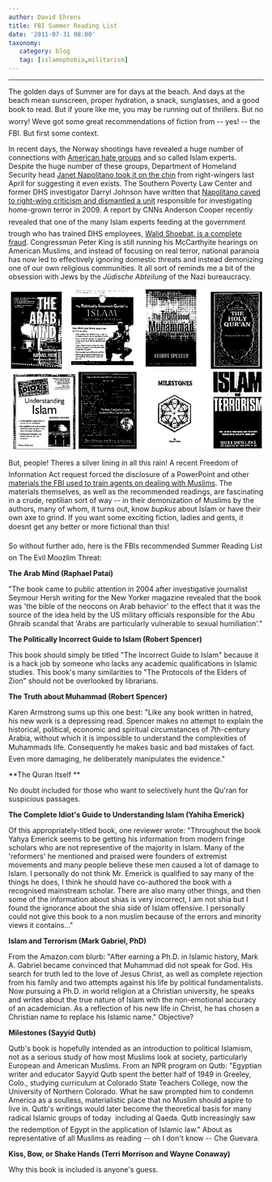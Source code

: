 ```yaml
---
author: David Ehrens
title: FBI Summer Reading List
date: '2011-07-31 08:00'
taxonomy:
   category: blog
   tag: [islamophobia,militarism]
---
```

---

The golden days of Summer are for days at the beach. And days at the beach mean sunscreen, proper hydration, a snack, sunglasses, and a good book to read. But if youre like me, you may be running out of thrillers. But no worry! Weve got some great recommendations of fiction from -- yes! -- the FBI. But first some context.

In recent days, the Norway shootings have revealed a huge number of connections with [American hate groups](http://www.splcenter.org/get-informed/hate-map) and so called Islam experts. Despite the huge number of these groups, Department of Homeland Security head [Janet Napolitano took it on the chin](http://www.cbsnews.com/8301-503544_162-5078760-503544.html) from right-wingers last April for suggesting it even exists. The Southern Poverty Law Center and former DHS investigator Darryl Johnson have written that [Napolitano caved to right-wing criticism and dismantled a unit](http://www.splcenter.org/get-informed/news/splc-urges-dhs-to-reassess-resources-after-key-analyst-reveals-unit-on-domestic-terror-was-scaled-back) responsible for investigating home-grown terror in 2009. A report by CNNs Anderson Cooper recently revealed that one of the many Islam experts feeding at the government trough who has trained DHS employees, [Walid Shoebat, is a complete fraud](http://www.youtube.com/watch?v=pJN00dBhZVk). Congressman Peter King is still running his McCarthyite hearings on American Muslims, and instead of focusing on real terror, national paranoia has now led to effectively ignoring domestic threats and instead demonizing one of our own religious communities. It all sort of reminds me a bit of the obsession with Jews by the _Jüdische Abteilung_ of the Nazi bureaucracy.

[![fbi](fbi.png "fbi")](fbi.png)

But, people! Theres a silver lining in all this rain! A recent Freedom of Information Act request forced the disclosure of a PowerPoint and other [materials the FBI used to train agents on dealing with Muslims](http://www.wired.com/images_blogs/dangerroom/2011/07/Cultural-Interviewing-Interrogation-PowerPoint1.pdf). The materials themselves, as well as the recommended readings, are fascinating in a crude, reptilian sort of way -- in their demonization of Muslims by the authors, many of whom, it turns out, know _bupkus_ about Islam or have their own axe to grind. If you want some exciting fiction, ladies and gents, it doesnt get any better or more fictional than this!

So without further ado, here is the FBIs recommended Summer Reading List on The Evil Moozlim Threat:

**The Arab Mind (Raphael Patai)**

"The book came to public attention in 2004 after investigative journalist Seymour Hersh writing for the New Yorker magazine revealed that the book was 'the bible of the neocons on Arab behavior' to the effect that it was the source of the idea held by the US military officials responsible for the Abu Ghraib scandal that 'Arabs are particularly vulnerable to sexual humiliation'."

**The Politically Incorrect Guide to Islam (Robert Spencer)**

This book should simply be titled "The Incorrect Guide to Islam" because it is a hack job by someone who lacks any academic qualifications in Islamic studies. This book's many similarities to "The Protocols of the Elders of Zion" should not be overlooked by librarians.

**The Truth about Muhammad (Robert Spencer)**

Karen Armstrong sums up this one best: "Like any book written in hatred, his new work is a depressing read. Spencer makes no attempt to explain the historical, political, economic and spiritual circumstances of 7th-century Arabia, without which it is impossible to understand the complexities of Muhammads life. Consequently he makes basic and bad mistakes of fact. Even more damaging, he deliberately manipulates the evidence."

**The Quran Itself **

No doubt included for those who want to selectively hunt the Qu'ran for suspicious passages.

**The Complete Idiot's Guide to Understanding Islam (Yahiha Emerick)**

Of this appropriately-titled book, one reviewer wrote: "Throughout the book Yahya Emerick seems to be getting his information from modern fringe scholars who are not representive of the majority in Islam. Many of the 'reformers' he mentioned and praised were founders of extremist movements and many people believe these men caused a lot of damage to Islam. I personally do not think Mr. Emerick is qualified to say many of the things he does, I think he should have co-authored the book with a recognised mainstream scholar. There are also many other things, and then some of the information about shias is very incorrect, I am not shia but I found the ignorance about the shia side of Islam offensive. I personally could not give this book to a non muslim because of the errors and minority views it contains..."

**Islam and Terrorism (Mark Gabriel, PhD)**

From the Amazon.com blurb: "After earning a Ph.D. in Islamic history, Mark A. Gabriel became convinced that Muhammad did not speak for God. His search for truth led to the love of Jesus Christ, as well as complete rejection from his family and two attempts against his life by political fundamentalists. Now pursuing a Ph.D. in world religion at a Christian university, he speaks and writes about the true nature of Islam with the non-emotional accuracy of an academician. As a reflection of his new life in Christ, he has chosen a Christian name to replace his Islamic name." Objective?

**Milestones (Sayyid Qutb)**

Qutb's book is hopefully intended as an introduction to political Islamism, not as a serious study of how most Muslims look at society, particularly European and American Muslims. From an NPR program on Qutb: "Egyptian writer and educator Sayyid Qutb spent the better half of 1949 in Greeley, Colo., studying curriculum at Colorado State Teachers College, now the University of Northern Colorado. What he saw prompted him to condemn America as a soulless, materialistic place that no Muslim should aspire to live in. Qutb's writings would later become the theoretical basis for many radical Islamic groups of today  including al Qaeda. Qutb increasingly saw the redemption of Egypt in the application of Islamic law." About as representative of all Muslims as reading -- oh I don't know -- Che Guevara.

**Kiss, Bow, or Shake Hands (Terri Morrison and Wayne Conaway)**

Why this book is included is anyone's guess.